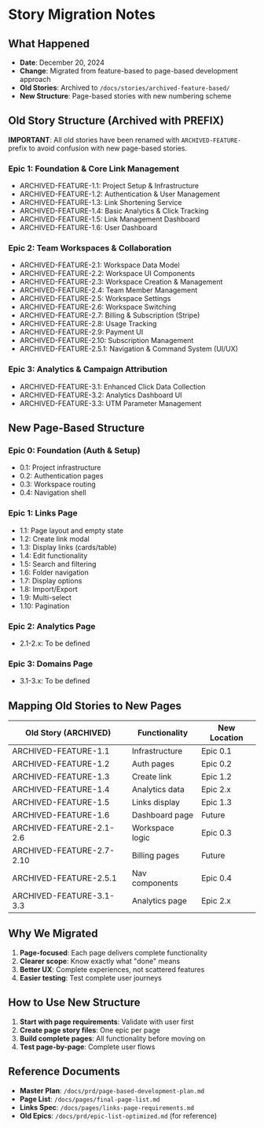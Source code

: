 # Story Migration Notes

## What Happened
- **Date**: December 20, 2024
- **Change**: Migrated from feature-based to page-based development approach
- **Old Stories**: Archived to `/docs/stories/archived-feature-based/`
- **New Structure**: Page-based stories with new numbering scheme

## Old Story Structure (Archived with PREFIX)

**IMPORTANT**: All old stories have been renamed with `ARCHIVED-FEATURE-` prefix to avoid confusion with new page-based stories.

### Epic 1: Foundation & Core Link Management
- ARCHIVED-FEATURE-1.1: Project Setup & Infrastructure
- ARCHIVED-FEATURE-1.2: Authentication & User Management
- ARCHIVED-FEATURE-1.3: Link Shortening Service
- ARCHIVED-FEATURE-1.4: Basic Analytics & Click Tracking
- ARCHIVED-FEATURE-1.5: Link Management Dashboard
- ARCHIVED-FEATURE-1.6: User Dashboard

### Epic 2: Team Workspaces & Collaboration
- ARCHIVED-FEATURE-2.1: Workspace Data Model
- ARCHIVED-FEATURE-2.2: Workspace UI Components
- ARCHIVED-FEATURE-2.3: Workspace Creation & Management
- ARCHIVED-FEATURE-2.4: Team Member Management
- ARCHIVED-FEATURE-2.5: Workspace Settings
- ARCHIVED-FEATURE-2.6: Workspace Switching
- ARCHIVED-FEATURE-2.7: Billing & Subscription (Stripe)
- ARCHIVED-FEATURE-2.8: Usage Tracking
- ARCHIVED-FEATURE-2.9: Payment UI
- ARCHIVED-FEATURE-2.10: Subscription Management
- ARCHIVED-FEATURE-2.5.1: Navigation & Command System (UI/UX)

### Epic 3: Analytics & Campaign Attribution
- ARCHIVED-FEATURE-3.1: Enhanced Click Data Collection
- ARCHIVED-FEATURE-3.2: Analytics Dashboard UI
- ARCHIVED-FEATURE-3.3: UTM Parameter Management

## New Page-Based Structure

### Epic 0: Foundation (Auth & Setup)
- 0.1: Project infrastructure
- 0.2: Authentication pages
- 0.3: Workspace routing
- 0.4: Navigation shell

### Epic 1: Links Page
- 1.1: Page layout and empty state
- 1.2: Create link modal
- 1.3: Display links (cards/table)
- 1.4: Edit functionality
- 1.5: Search and filtering
- 1.6: Folder navigation
- 1.7: Display options
- 1.8: Import/Export
- 1.9: Multi-select
- 1.10: Pagination

### Epic 2: Analytics Page
- 2.1-2.x: To be defined

### Epic 3: Domains Page
- 3.1-3.x: To be defined

## Mapping Old Stories to New Pages

| Old Story (ARCHIVED) | Functionality | New Location |
|-----------|--------------|--------------|
| ARCHIVED-FEATURE-1.1 | Infrastructure | Epic 0.1 |
| ARCHIVED-FEATURE-1.2 | Auth pages | Epic 0.2 |
| ARCHIVED-FEATURE-1.3 | Create link | Epic 1.2 |
| ARCHIVED-FEATURE-1.4 | Analytics data | Epic 2.x |
| ARCHIVED-FEATURE-1.5 | Links display | Epic 1.3 |
| ARCHIVED-FEATURE-1.6 | Dashboard page | Future |
| ARCHIVED-FEATURE-2.1-2.6 | Workspace logic | Epic 0.3 |
| ARCHIVED-FEATURE-2.7-2.10 | Billing pages | Future |
| ARCHIVED-FEATURE-2.5.1 | Nav components | Epic 0.4 |
| ARCHIVED-FEATURE-3.1-3.3 | Analytics page | Epic 2.x |

## Why We Migrated

1. **Page-focused**: Each page delivers complete functionality
2. **Clearer scope**: Know exactly what "done" means
3. **Better UX**: Complete experiences, not scattered features
4. **Easier testing**: Test complete user journeys

## How to Use New Structure

1. **Start with page requirements**: Validate with user first
2. **Create page story files**: One epic per page
3. **Build complete pages**: All functionality before moving on
4. **Test page-by-page**: Complete user flows

## Reference Documents

- **Master Plan**: `/docs/prd/page-based-development-plan.md`
- **Page List**: `/docs/pages/final-page-list.md`
- **Links Spec**: `/docs/pages/links-page-requirements.md`
- **Old Epics**: `/docs/prd/epic-list-optimized.md` (for reference)
